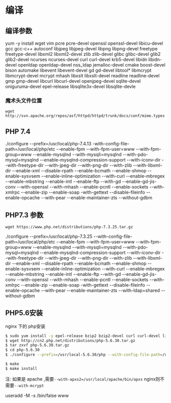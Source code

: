 # 编译



## 编译参数

yum -y install wget vim pcre pcre-devel openssl openssl-devel libicu-devel gcc gcc-c++ autoconf libjpeg libjpeg-devel libpng libpng-devel freetype freetype-devel libxml2 libxml2-devel zlib zlib-devel glibc glibc-devel glib2 glib2-devel ncurses ncurses-devel curl curl-devel krb5-devel libidn libidn-devel openldap openldap-devel nss_ldap jemalloc-devel cmake boost-devel bison automake libevent libevent-devel gd gd-devel libtool\* libmcrypt libmcrypt-devel mcrypt mhash libxslt libxslt-devel readline readline-devel gmp gmp-devel libcurl libcurl-devel openjpeg-devel sqlite-devel oniguruma-devel epel-release  libsqlite3x-devel  libsqlite-devle

### 魔术头文件位置

`wget http://svn.apache.org/repos/asf/httpd/httpd/trunk/docs/conf/mime.types`


## PHP 7.4

./configure --prefix=/usr/local/php-7.4.13 -with-config-file-path=/usr/local/php/etc --enable-fpm --with-fpm-user=www --with-fpm-group=www --enable-mysqlnd --with-mysqli=mysqlnd --with-pdo-mysql=mysqlnd --enable-mysqlnd-compression-support --with-iconv-dir --with-freetype-dir --with-jpeg-dir --with-png-dir --with-zlib --with-libxml-dir --enable-xml --disable-rpath --enable-bcmath --enable-shmop --enable-sysvsem --enable-inline-optimization --with-curl --enable-mbregex --enable-mbstring --enable-intl --enable-ftp --with-gd --enable-gd-jis-conv --with-openssl --with-mhash --enable-pcntl --enable-sockets --with-xmlrpc --enable-zip --enable-soap -with-gettext --disable-fileinfo --enable-opcache --with-pear --enable-maintainer-zts --without-gdbm

## PHP7.3 参数

`wget https://www.php.net/distributions/php-7.3.25.tar.gz`

./configure --prefix=/usr/local/php-7.3.25 --with-config-file-path=/usr/local/php/etc --enable-fpm --with-fpm-user=www --with-fpm-group=www --enable-mysqlnd --with-mysqli=mysqlnd --with-pdo-mysql=mysqlnd --enable-mysqlnd-compression-support --with-iconv-dir --with-freetype-dir --with-jpeg-dir --with-png-dir --with-zlib --with-libxml-dir --enable-xml --disable-rpath --enable-bcmath --enable-shmop --enable-sysvsem --enable-inline-optimization --with-curl --enable-mbregex --enable-mbstring --enable-intl --enable-ftp --with-gd --enable-gd-jis-conv --with-openssl --with-mhash --enable-pcntl --enable-sockets --with-xmlrpc --enable-zip --enable-soap -with-gettext --disable-fileinfo --enable-opcache --with-pear --enable-maintainer-zts --with-ldap=shared --without-gdbm



## PHP5.6安装

nginx 下的 php安装

```bash
$ sudo yum install -y epel-release bzip2 bzip2-devel curl curl-devel libmcrypt-devel readline-devel libxml2 libxml2-devel libjpeg-devel libpng-devel libpng freetype-devel libevent-devel
$ wget http://cn2.php.net/distributions/php-5.6.30.tar.gz
$ tar zxvf php-5.6.30.tar.gz
$ cd php-5.6.30
$ ./configure --prefix=/usr/local-5.6.30/php --with-config-file-path=/usr/local/php-5.6.30/etc --enable-inline-optimization --disable-debug --disable-rpath --enable-shared --enable-opcache --enable-fpm --with-fpm-user=www --with-png-dir --with-freetype-dir --with-jpeg-dir --with-gd --with-fpm-group=www --with-mysql=mysqlnd --with-mysqli=mysqlnd --with-pdo-mysql=mysqlnd --with-gettext --enable-mbstring --with-iconv --with-mhash --with-openssl --enable-bcmath --enable-soap --with-libxml-dir=/usr/ --enable-pcntl --enable-shmop --enable-sysvmsg --enable-sysvsem --enable-sysvshm --enable-sockets --with-curl --with-zlib --enable-zip --with-bz2 --with-readline

$ make
$ make install
```



注:
如果是 apache ,需要`--with-apxs2=/usr/local/apache/bin/apxs`
nginx则不需要`--with-mcrypt`



useradd -M -s /bin/false www